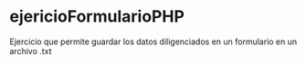 # ejericioFormularioPHP
Ejercicio que permite guardar los datos diligenciados en un formulario en un archivo .txt 
